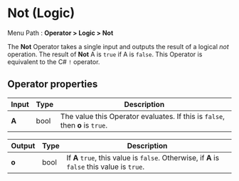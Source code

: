 # Not (Logic)

Menu Path : **Operator > Logic > Not**

The **Not** Operator takes a single input and outputs the result of a logical *not* operation. The result of **Not** A is `true` if A is `false`. This Operator is equivalent to the C# `!` operator.

## Operator properties

| **Input** | **Type** | **Description**                                              |
| --------- | -------- | ------------------------------------------------------------ |
| **A**     | bool     | The value this Operator evaluates. If this is `false`, then **o** is `true`. |

| **Output** | **Type** | **Description**                                              |
| ---------- | -------- | ------------------------------------------------------------ |
| **o**      | bool     | If **A** `true`, this value is `false`. Otherwise, if **A** is `false` this value is `true`. |